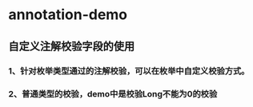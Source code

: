 # annotation-demo
## 自定义注解校验字段的使用
### 1、针对枚举类型通过的注解校验，可以在枚举中自定义校验方式。
### 2、普通类型的校验，demo中是校验Long不能为0的校验
